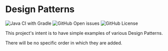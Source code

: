 # Design Patterns

![Java CI with Gradle](https://github.com/brunoparolini/design-patterns-java/workflows/Java%20CI%20with%20Gradle/badge.svg?branch=master)
![GitHub Open issues](https://img.shields.io/github/issues/brunoparolini/design-patterns-java)
![GitHub License](https://img.shields.io/github/license/brunoparolini/design-patterns-java)

This project's intent is to have simple examples of various Design Patterns.

There will be no specific order in which they are added.
